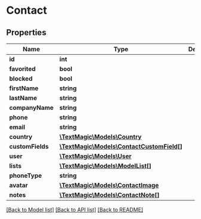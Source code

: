 # Contact

## Properties
Name | Type | Description | Notes
------------ | ------------- | ------------- | -------------
**id** | **int** |  | 
**favorited** | **bool** |  | 
**blocked** | **bool** |  | 
**firstName** | **string** |  | 
**lastName** | **string** |  | 
**companyName** | **string** |  | 
**phone** | **string** |  | 
**email** | **string** |  | 
**country** | [**\TextMagic\Models\Country**](Country.md) |  | 
**customFields** | [**\TextMagic\Models\ContactCustomField[]**](ContactCustomField.md) |  | 
**user** | [**\TextMagic\Models\User**](User.md) |  | 
**lists** | [**\TextMagic\Models\ModelList[]**](ModelList.md) |  | 
**phoneType** | **string** |  | 
**avatar** | [**\TextMagic\Models\ContactImage**](ContactImage.md) |  | 
**notes** | [**\TextMagic\Models\ContactNote[]**](ContactNote.md) |  | 

[[Back to Model list]](../README.md#documentation-for-models) [[Back to API list]](../README.md#documentation-for-api-endpoints) [[Back to README]](../README.md)


